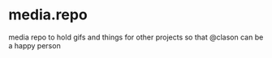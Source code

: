 # media.repo
media repo to hold gifs and things for other projects so that @clason can be a happy person
